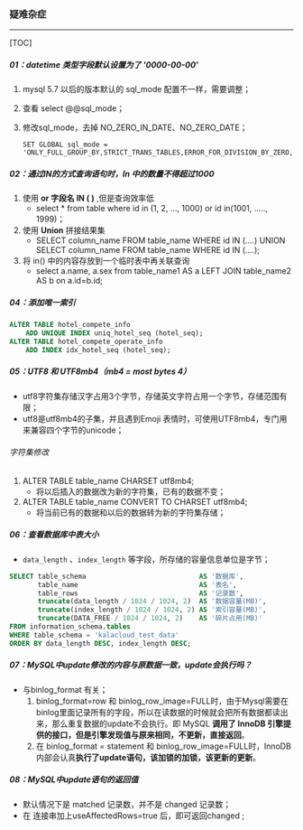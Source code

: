 ### 疑难杂症

------

[TOC]

##### 01：datetime 类型字段默认设置为了 '0000-00-00'

1.  mysql 5.7 以后的版本默认的 sql_mode 配置不一样，需要调整；

2. 查看  select @@sql_mode；

3. 修改sql_mode，去掉 NO_ZERO_IN_DATE、NO_ZERO_DATE；

   ```
   SET GLOBAL sql_mode = 'ONLY_FULL_GROUP_BY,STRICT_TRANS_TABLES,ERROR_FOR_DIVISION_BY_ZERO,NO_AUTO_CREATE_USER,NO_ENGINE_SUBSTITUTION'
   ```


##### 02：通过IN的方式查询语句时，In 中的数量不得超过1000

1. 使用 **or 字段名 IN ( )** ,但是查询效率低
   - select * from table where id in (1, 2, ..., 1000) or id in(1001, ....., 1999)；
2. 使用 **Union** 拼接结果集
   - SELECT column_name FROM table_name WHERE id IN (....) UNION SELECT column_name FROM table_name WHERE id IN (....);
3. 将 in() 中的内容存放到一个临时表中再关联查询
   - select a.name, a.sex from table_name1 AS a LEFT JOIN table_name2 AS b on a.id=b.id;  

##### 04：添加唯一索引

```sql
ALTER TABLE hotel_compete_info
    ADD UNIQUE INDEX uniq_hotel_seq (hotel_seq);
ALTER TABLE hotel_compete_operate_info
    ADD INDEX idx_hotel_seq (hotel_seq);
```

##### 05：UTF8 和 UTF8mb4（mb4 = most bytes 4）

- utf8字符集存储汉字占用3个字节，存储英文字符占用一个字节，存储范围有限；
- utf8是utf8mb4的子集，并且遇到Emoji 表情时，可使用UTF8mb4，专门用来兼容四个字节的unicode；

###### 字符集修改

1. ALTER TABLE table_name CHARSET utf8mb4;
   - 将以后插入的数据改为新的字符集，已有的数据不变；
2. ALTER TABLE table_name CONVERT TO CHARSET utf8mb4;
   - 将当前已有的数据和以后的数据转为新的字符集存储；

##### 06：查看数据库中表大小

- `data_length` 、`index_length` 等字段，所存储的容量信息单位是字节；

```sql
SELECT table_schema                            AS '数据库',
       table_name                              AS '表名',
       table_rows                              AS '记录数',
       truncate(data_length / 1024 / 1024, 2)  AS '数据容量(MB)',
       truncate(index_length / 1024 / 1024, 2) AS '索引容量(MB)',
       truncate(DATA_FREE / 1024 / 1024, 2)    AS '碎片占用(MB)'
FROM information_schema.tables
WHERE table_schema = 'kalacloud_test_data'
ORDER BY data_length DESC, index_length DESC;
```

##### 07：MySQL中update修改的内容与原数据一致，update会执行吗？

- 与binlog_format 有关；
  1. binlog_format=row 和 binlog_row_image=FULL时，由于Mysql需要在binlog里面记录所有的字段，所以在读数据的时候就会把所有数据都读出来，那么重复数据的update不会执行。即 MySQL **调用了 InnoDB 引擎提供的接口，但是引擎发现值与原来相同，不更新，直接返回**。
  2. 在 binlog_format = statement 和 binlog_row_image=FULL时，InnoDB内部会认真**执行了update语句，该加锁的加锁，该更新的更新**。

##### 08：MySQL中update语句的返回值

- 默认情况下是 matched 记录数，并不是 changed 记录数；
- 在 连接串加上useAffectedRows=true 后，即可返回changed ;
